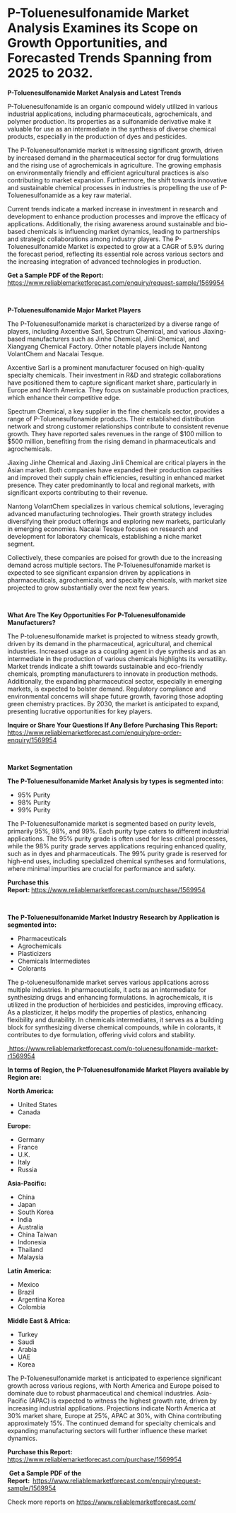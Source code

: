 <p><h1>P-Toluenesulfonamide Market Analysis Examines its Scope on Growth Opportunities, and Forecasted Trends Spanning from 2025 to 2032.</h1></p><p><strong>P-Toluenesulfonamide Market Analysis and Latest Trends</strong></p>
<p><p>P-Toluenesulfonamide is an organic compound widely utilized in various industrial applications, including pharmaceuticals, agrochemicals, and polymer production. Its properties as a sulfonamide derivative make it valuable for use as an intermediate in the synthesis of diverse chemical products, especially in the production of dyes and pesticides.</p><p>The P-Toluenesulfonamide market is witnessing significant growth, driven by increased demand in the pharmaceutical sector for drug formulations and the rising use of agrochemicals in agriculture. The growing emphasis on environmentally friendly and efficient agricultural practices is also contributing to market expansion. Furthermore, the shift towards innovative and sustainable chemical processes in industries is propelling the use of P-Toluenesulfonamide as a key raw material.</p><p>Current trends indicate a marked increase in investment in research and development to enhance production processes and improve the efficacy of applications. Additionally, the rising awareness around sustainable and bio-based chemicals is influencing market dynamics, leading to partnerships and strategic collaborations among industry players. The P-Toluenesulfonamide Market is expected to grow at a CAGR of 5.9% during the forecast period, reflecting its essential role across various sectors and the increasing integration of advanced technologies in production.</p></p>
<p><strong>Get a Sample PDF of the Report:&nbsp;</strong> <a href="https://www.reliablemarketforecast.com/enquiry/request-sample/1569954?utm_campaign=2736&utm_medium=2&utm_source=Github&utm_content=ia&utm_term=25032025&utm_id=p-toluenesulfonamide">https://www.reliablemarketforecast.com/enquiry/request-sample/1569954</a></p>
<p>&nbsp;</p>
<p><strong>P-Toluenesulfonamide Major Market Players</strong></p>
<p><p>The P-Toluenesulfonamide market is characterized by a diverse range of players, including Axcentive Sarl, Spectrum Chemical, and various Jiaxing-based manufacturers such as Jinhe Chemical, Jinli Chemical, and Xiangyang Chemical Factory. Other notable players include Nantong VolantChem and Nacalai Tesque.</p><p>Axcentive Sarl is a prominent manufacturer focused on high-quality specialty chemicals. Their investment in R&D and strategic collaborations have positioned them to capture significant market share, particularly in Europe and North America. They focus on sustainable production practices, which enhance their competitive edge.</p><p>Spectrum Chemical, a key supplier in the fine chemicals sector, provides a range of P-Toluenesulfonamide products. Their established distribution network and strong customer relationships contribute to consistent revenue growth. They have reported sales revenues in the range of $100 million to $500 million, benefiting from the rising demand in pharmaceuticals and agrochemicals.</p><p>Jiaxing Jinhe Chemical and Jiaxing Jinli Chemical are critical players in the Asian market. Both companies have expanded their production capacities and improved their supply chain efficiencies, resulting in enhanced market presence. They cater predominantly to local and regional markets, with significant exports contributing to their revenue.</p><p>Nantong VolantChem specializes in various chemical solutions, leveraging advanced manufacturing technologies. Their growth strategy includes diversifying their product offerings and exploring new markets, particularly in emerging economies. Nacalai Tesque focuses on research and development for laboratory chemicals, establishing a niche market segment.</p><p>Collectively, these companies are poised for growth due to the increasing demand across multiple sectors. The P-Toluenesulfonamide market is expected to see significant expansion driven by applications in pharmaceuticals, agrochemicals, and specialty chemicals, with market size projected to grow substantially over the next few years.</p></p>
<p>&nbsp;</p>
<p><strong>What Are The Key Opportunities For P-Toluenesulfonamide Manufacturers?</strong></p>
<p><p>The P-toluenesulfonamide market is projected to witness steady growth, driven by its demand in the pharmaceutical, agricultural, and chemical industries. Increased usage as a coupling agent in dye synthesis and as an intermediate in the production of various chemicals highlights its versatility. Market trends indicate a shift towards sustainable and eco-friendly chemicals, prompting manufacturers to innovate in production methods. Additionally, the expanding pharmaceutical sector, especially in emerging markets, is expected to bolster demand. Regulatory compliance and environmental concerns will shape future growth, favoring those adopting green chemistry practices. By 2030, the market is anticipated to expand, presenting lucrative opportunities for key players.</p></p>
<p><strong>Inquire or Share Your Questions If Any Before Purchasing This Report:</strong> <a href="https://www.reliablemarketforecast.com/enquiry/pre-order-enquiry/1569954?utm_campaign=2736&utm_medium=2&utm_source=Github&utm_content=ia&utm_term=25032025&utm_id=p-toluenesulfonamide">https://www.reliablemarketforecast.com/enquiry/pre-order-enquiry/1569954</a></p>
<p>&nbsp;</p>
<p><strong>Market Segmentation</strong></p>
<p><strong>The P-Toluenesulfonamide Market Analysis by types is segmented into:</strong></p>
<p><ul><li>95% Purity</li><li>98% Purity</li><li>99% Purity</li></ul></p>
<p><p>The P-Toluenesulfonamide market is segmented based on purity levels, primarily 95%, 98%, and 99%. Each purity type caters to different industrial applications. The 95% purity grade is often used for less critical processes, while the 98% purity grade serves applications requiring enhanced quality, such as in dyes and pharmaceuticals. The 99% purity grade is reserved for high-end uses, including specialized chemical syntheses and formulations, where minimal impurities are crucial for performance and safety.</p></p>
<p><strong>Purchase this Report:&nbsp;</strong><a href="https://www.reliablemarketforecast.com/purchase/1569954?utm_campaign=2736&utm_medium=2&utm_source=Github&utm_content=ia&utm_term=25032025&utm_id=p-toluenesulfonamide">https://www.reliablemarketforecast.com/purchase/1569954</a></p>
<p>&nbsp;</p>
<p><strong>The P-Toluenesulfonamide Market Industry Research by Application is segmented into:</strong></p>
<p><ul><li>Pharmaceuticals</li><li>Agrochemicals</li><li>Plasticizers</li><li>Chemicals Intermediates</li><li>Colorants</li></ul></p>
<p><p>The p-toluenesulfonamide market serves various applications across multiple industries. In pharmaceuticals, it acts as an intermediate for synthesizing drugs and enhancing formulations. In agrochemicals, it is utilized in the production of herbicides and pesticides, improving efficacy. As a plasticizer, it helps modify the properties of plastics, enhancing flexibility and durability. In chemicals intermediates, it serves as a building block for synthesizing diverse chemical compounds, while in colorants, it contributes to dye formulation, offering vivid colors and stability.</p></p>
<p><a href="https://www.reliablemarketforecast.com/p-toluenesulfonamide-market-r1569954?utm_campaign=2736&utm_medium=2&utm_source=Github&utm_content=ia&utm_term=25032025&utm_id=p-toluenesulfonamide">&nbsp;https://www.reliablemarketforecast.com/p-toluenesulfonamide-market-r1569954</a></p>
<p><strong>In terms of Region, the P-Toluenesulfonamide Market Players available by Region are:</strong></p>
<p>
    <p> <strong> North America: </strong>
        <ul>
            <li>United States</li>
            <li>Canada</li>
        </ul>
        </p> 
    <p> <strong> Europe: </strong>
        <ul>
            <li>Germany</li>
            <li>France</li>
            <li>U.K.</li>
            <li>Italy</li>
            <li>Russia</li>
        </ul>
        </p> 
    <p> <strong> Asia-Pacific: </strong>
        <ul>
            <li>China</li>
            <li>Japan</li>
            <li>South Korea</li>
            <li>India</li>
            <li>Australia</li>
            <li>China Taiwan</li>
            <li>Indonesia</li>
            <li>Thailand</li>
            <li>Malaysia</li>
        </ul>
        </p> 
    <p> <strong> Latin America: </strong>
        <ul>
            <li>Mexico</li>
            <li>Brazil</li>
            <li>Argentina Korea</li>
            <li>Colombia</li>
        </ul>
        </p> 
    <p> <strong> Middle East & Africa: </strong>
        <ul>
            <li>Turkey</li>
            <li>Saudi</li>
            <li>Arabia</li>
            <li>UAE</li>
            <li>Korea</li>
        </ul>
    </p>
    </p>
<p><p>The P-Toluenesulfonamide market is anticipated to experience significant growth across various regions, with North America and Europe poised to dominate due to robust pharmaceutical and chemical industries. Asia-Pacific (APAC) is expected to witness the highest growth rate, driven by increasing industrial applications. Projections indicate North America at 30% market share, Europe at 25%, APAC at 30%, with China contributing approximately 15%. The continued demand for specialty chemicals and expanding manufacturing sectors will further influence these market dynamics.</p></p>
<p><strong>Purchase this Report: </strong><a href="https://www.reliablemarketforecast.com/purchase/1569954?utm_campaign=2736&utm_medium=2&utm_source=Github&utm_content=ia&utm_term=25032025&utm_id=p-toluenesulfonamide">https://www.reliablemarketforecast.com/purchase/1569954</a></p>
<p>&nbsp;<strong>Get a Sample PDF of the Report:&nbsp;&nbsp;</strong><a href="https://www.reliablemarketforecast.com/enquiry/request-sample/1569954?utm_campaign=2736&utm_medium=2&utm_source=Github&utm_content=ia&utm_term=25032025&utm_id=p-toluenesulfonamide">https://www.reliablemarketforecast.com/enquiry/request-sample/1569954</a></p>
<p><strong></strong></p>
<p>Check more reports on <a href="https://www.reliablemarketforecast.com/?utm_campaign=2736&utm_medium=2&utm_source=Github&utm_content=ia&utm_term=25032025&utm_id=p-toluenesulfonamide">https://www.reliablemarketforecast.com/</a></p>